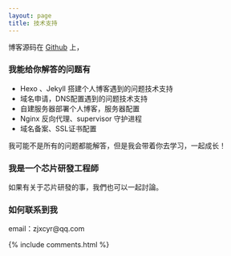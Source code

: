 ```yaml
---
layout: page
title: 技术支持 
---
```


博客源码在 <a target="_blank" href='https://github.com/xin2233/xin2233.github.io'>Github</a> 上，

<h3> 我能给你解答的问题有 </h3>

* Hexo 、Jekyll 搭建个人博客遇到的问题技术支持
* 域名申请，DNS配置遇到的问题技术支持
* 自建服务器部署个人博客，服务器配置
* Nginx 反向代理、supervisor 守护进程
* 域名备案、SSL证书配置

我可能不是所有的问题都能解答，但是我会带着你去学习，一起成长！

<h3> 我是一个芯片研發工程師 </h3>

<!-- 其实我是一个正正经经的iOS开发者, 并且一直在做 iOS 开发6年了。

相对于搭建博客的问题，我iOS 技术会更专业。 -->

如果有关于芯片研發的事，我們也可以一起討論。


<!-- <h3> 感谢您的打赏 </h3> 

![](/images/payimg/alipayimg.jpg)

![](/images/payimg/weipayimg.jpg) -->

<h3> 如何联系到我 </h3>

<p> 
email：zjxcyr@qq.com    
<!-- <p> 
qq: 1499065178     
<p>  -->

{% include comments.html %}

